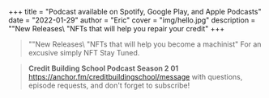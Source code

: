 +++
title = "Podcast available on Spotify, Google Play, and Apple Podcasts"
date = "2022-01-29"
author = "Eric"
cover = "img/hello.jpg"
description = "\"New Releases\ "NFTs that will help you repair your credit"
+++

> "\"New Releases\ "NFTs that will help you become a machinist"
> For an excusive simply NFT Stay Tuned.



> **Credit Building School Podcast Season 2 01**
https://anchor.fm/creditbuildingschool/message with questions, episode requests, and don't forget to subscribe!


